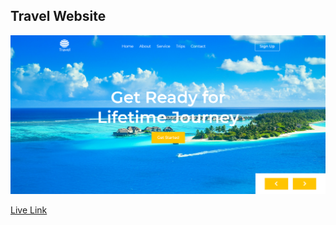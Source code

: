 ## Travel Website

![screenshot](./images/screenshot.png)


[Live Link](https://nikhil15r.github.io/Travel_Website/)
